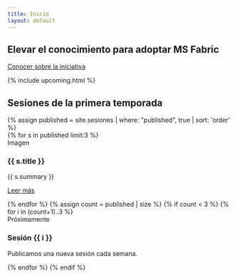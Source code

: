 ```yaml
---
title: Inicio
layout: default
---
```

<section class="hero">
  <h1>Elevar el conocimiento para adoptar MS Fabric</h1>
  <a class="btn" href="{{ '/sobre-la-iniciativa/' | relative_url }}">Conocer sobre la iniciativa</a>
</section>

{% include upcoming.html %}

<section class="section">
  <h2>Sesiones de la primera temporada</h2>
  {% assign published = site.sesiones | where: "published", true | sort: 'order' %}
  <div class="card-grid">
    {% for s in published limit:3 %}
      <article class="card">
        <div class="placeholder">Imagen</div>
        <h3>{{ s.title }}</h3>
        <p>{{ s.summary }}</p>
        <p><a class="btn" href="{{ s.url | relative_url }}">Leer más</a></p>
      </article>
    {% endfor %}
    {% assign count = published | size %}
    {% if count < 3 %}
      {% for i in (count+1)..3 %}
      <article class="card">
        <div class="placeholder">Próximamente</div>
        <h3>Sesión {{ i }}</h3>
        <p>Publicamos una nueva sesión cada semana.</p>
      </article>
      {% endfor %}
    {% endif %}
  </div>
</section>